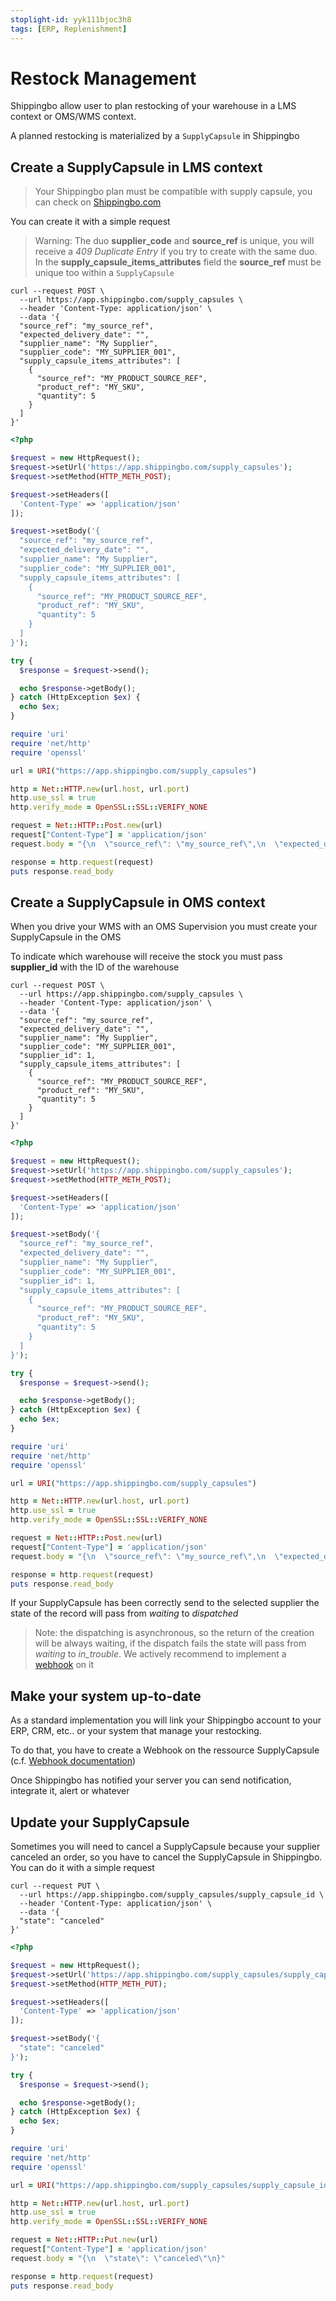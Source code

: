 ```yaml
---
stoplight-id: yyk111bjoc3h8
tags: [ERP, Replenishment]
---
```


# Restock Management

Shippingbo allow user to plan restocking of your warehouse in a LMS context or OMS/WMS context.

A planned restocking is materialized by a `SupplyCapsule` in Shippingbo

## Create a SupplyCapsule in LMS context

> Your Shippingbo plan must be compatible with supply capsule, you can check on [Shippingbo.com](https://www.shippingbo.com/lms/)

You can create it with a simple request

<!-- theme: warning -->
> Warning: The duo **supplier_code** and **source_ref** is unique, you will receive a *409 Duplicate Entry* if you try to create with the same duo. In the **supply_capsule_items_attributes** field the **source_ref** must be unique too within a `SupplyCapsule`

```curl
curl --request POST \
  --url https://app.shippingbo.com/supply_capsules \
  --header 'Content-Type: application/json' \
  --data '{
  "source_ref": "my_source_ref",
  "expected_delivery_date": "",
  "supplier_name": "My Supplier",
  "supplier_code": "MY_SUPPLIER_001",
  "supply_capsule_items_attributes": [
    {
      "source_ref": "MY_PRODUCT_SOURCE_REF",
      "product_ref": "MY_SKU",
      "quantity": 5
    }
  ]
}'
```

```php
<?php

$request = new HttpRequest();
$request->setUrl('https://app.shippingbo.com/supply_capsules');
$request->setMethod(HTTP_METH_POST);

$request->setHeaders([
  'Content-Type' => 'application/json'
]);

$request->setBody('{
  "source_ref": "my_source_ref",
  "expected_delivery_date": "",
  "supplier_name": "My Supplier",
  "supplier_code": "MY_SUPPLIER_001",
  "supply_capsule_items_attributes": [
    {
      "source_ref": "MY_PRODUCT_SOURCE_REF",
      "product_ref": "MY_SKU",
      "quantity": 5
    }
  ]
}');

try {
  $response = $request->send();

  echo $response->getBody();
} catch (HttpException $ex) {
  echo $ex;
}
```

```ruby
require 'uri'
require 'net/http'
require 'openssl'

url = URI("https://app.shippingbo.com/supply_capsules")

http = Net::HTTP.new(url.host, url.port)
http.use_ssl = true
http.verify_mode = OpenSSL::SSL::VERIFY_NONE

request = Net::HTTP::Post.new(url)
request["Content-Type"] = 'application/json'
request.body = "{\n  \"source_ref\": \"my_source_ref\",\n  \"expected_delivery_date\": \"\",\n  \"supplier_name\": \"My Supplier\",\n  \"supplier_code\": \"MY_SUPPLIER_001\",\n  \"supply_capsule_items_attributes\": [\n    {\n      \"source_ref\": \"MY_PRODUCT_SOURCE_REF\",\n      \"product_ref\": \"MY_SKU\",\n      \"quantity\": 5\n    }\n  ]\n}"

response = http.request(request)
puts response.read_body
```

## Create a SupplyCapsule in OMS context

When you drive your WMS with an OMS Supervision you must create your SupplyCapsule in the OMS

To indicate which warehouse will receive the stock you must pass **supplier_id** with the ID of the warehouse

```curl
curl --request POST \
  --url https://app.shippingbo.com/supply_capsules \
  --header 'Content-Type: application/json' \
  --data '{
  "source_ref": "my_source_ref",
  "expected_delivery_date": "",
  "supplier_name": "My Supplier",
  "supplier_code": "MY_SUPPLIER_001",
  "supplier_id": 1,
  "supply_capsule_items_attributes": [
    {
      "source_ref": "MY_PRODUCT_SOURCE_REF",
      "product_ref": "MY_SKU",
      "quantity": 5
    }
  ]
}'
```

```php
<?php

$request = new HttpRequest();
$request->setUrl('https://app.shippingbo.com/supply_capsules');
$request->setMethod(HTTP_METH_POST);

$request->setHeaders([
  'Content-Type' => 'application/json'
]);

$request->setBody('{
  "source_ref": "my_source_ref",
  "expected_delivery_date": "",
  "supplier_name": "My Supplier",
  "supplier_code": "MY_SUPPLIER_001",
  "supplier_id": 1,
  "supply_capsule_items_attributes": [
    {
      "source_ref": "MY_PRODUCT_SOURCE_REF",
      "product_ref": "MY_SKU",
      "quantity": 5
    }
  ]
}');

try {
  $response = $request->send();

  echo $response->getBody();
} catch (HttpException $ex) {
  echo $ex;
}
```

```ruby
require 'uri'
require 'net/http'
require 'openssl'

url = URI("https://app.shippingbo.com/supply_capsules")

http = Net::HTTP.new(url.host, url.port)
http.use_ssl = true
http.verify_mode = OpenSSL::SSL::VERIFY_NONE

request = Net::HTTP::Post.new(url)
request["Content-Type"] = 'application/json'
request.body = "{\n  \"source_ref\": \"my_source_ref\",\n  \"expected_delivery_date\": \"\",\n  \"supplier_name\": \"My Supplier\",\n  \"supplier_code\": \"MY_SUPPLIER_001\",\n \"supplier_id\": 1\n  \"supply_capsule_items_attributes\": [\n    {\n      \"source_ref\": \"MY_PRODUCT_SOURCE_REF\",\n      \"product_ref\": \"MY_SKU\",\n      \"quantity\": 5\n    }\n  ]\n}"

response = http.request(request)
puts response.read_body
```

If your SupplyCapsule has been correctly send to the selected supplier the state of the record will pass from *waiting* to *dispatched*

<!-- theme: warning -->
> Note: the dispatching is asynchronous, so the return of the creation will be always waiting, if the dispatch fails the state will pass from *waiting* to *in_trouble*. We actively recommend to implement a [webhook](https://developer.shippingbo.com/docs/api/branches/main/yyk111bjoc3h8-replenishment-management#make-your-system-up-to-date) on it


## Make your system up-to-date

As a standard implementation you will link your Shippingbo account to your ERP, CRM, etc.. or your system that manage your restocking.

To do that, you have to create a Webhook on the ressource SupplyCapsule (c.f. [Webhook documentation](https://developer.shippingbo.com/docs/api/branches/main/90c5b4e8466fe-webhook))

Once Shippingbo has notified your server you can send notification, integrate it, alert or whatever

## Update your SupplyCapsule

Sometimes you will need to cancel a SupplyCapsule because your supplier canceled an order, so you have to cancel the SupplyCapsule in Shippingbo. You can do it with a simple request

```curl
curl --request PUT \
  --url https://app.shippingbo.com/supply_capsules/supply_capsule_id \
  --header 'Content-Type: application/json' \
  --data '{
  "state": "canceled"
}'
```
```php
<?php

$request = new HttpRequest();
$request->setUrl('https://app.shippingbo.com/supply_capsules/supply_capsule_id');
$request->setMethod(HTTP_METH_PUT);

$request->setHeaders([
  'Content-Type' => 'application/json'
]);

$request->setBody('{
  "state": "canceled"
}');

try {
  $response = $request->send();

  echo $response->getBody();
} catch (HttpException $ex) {
  echo $ex;
}
```
```ruby
require 'uri'
require 'net/http'
require 'openssl'

url = URI("https://app.shippingbo.com/supply_capsules/supply_capsule_id")

http = Net::HTTP.new(url.host, url.port)
http.use_ssl = true
http.verify_mode = OpenSSL::SSL::VERIFY_NONE

request = Net::HTTP::Put.new(url)
request["Content-Type"] = 'application/json'
request.body = "{\n  \"state\": \"canceled\"\n}"

response = http.request(request)
puts response.read_body
```

